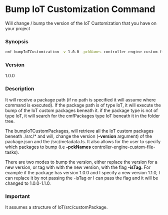 # Bump IoT Customization Command

Will change / bump the version of the IoT Customization that you have on your project

### Synopsis

```bash
cmf bumpIoTCustomization -v 1.0.0 -pckNames controller-engine-custom-file-tasks -isTag
```

### Version

1.0.0

### Description

It will receive a package path (if no path is specified it will assume where command is executed). If the package path is of type IoT, it will execute the bump of the IoT custom packages beneath it. if the package type is not of type IoT, it will search for the cmfPackages type IoT beneath it in the folder tree.

The bumpIoTCustomPackages, will retrieve all the IoT custom packages beneath ./src/* and will, change the version (**-version** argument) of the package.json and the /src/metadata.ts. It also allows for the user to specify which packages to bump (i.e **-pckNames** controller-engine-custom-file-tasks).

There are two modes to bump the version, either replace the version for a new version, or tag with with the new version, with the flag **-isTag.** For example if the package has version 1.0.0 and I specify a new version 1.1.0, I can replace it by not passing the -isTag or I can pass the flag and it will be changed to 1.0.0-1.1.0. 

### Important

It assumes a structure of IoT/src/customPackage.



